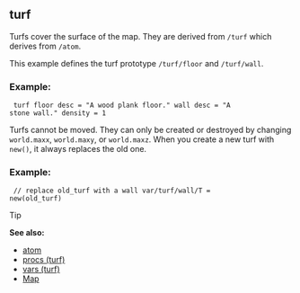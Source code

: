 ## turf


Turfs cover the surface of the map. They are derived from
`/turf` which derives from `/atom`. 

This example defines the
turf prototype `/turf/floor` and `/turf/wall`.
### Example:

``` dm
 turf floor desc = "A wood plank floor." wall desc = "A
stone wall." density = 1 
```
 

Turfs cannot be moved.
They can only be created or destroyed by changing `world.maxx`,
`world.maxy`, or `world.maxz`. When you create a new turf with `new()`,
it always replaces the old one.
### Example:

``` dm
 // replace old_turf with a wall var/turf/wall/T =
new(old_turf) 
```


> [!TIP] 
> **See also:**
> +   [atom](/ref/atom.md) 
> +   [procs (turf)](/ref/turf/proc.md) 
> +   [vars (turf)](/ref/turf/var.md) 
> +   [Map](/ref/map.md) 